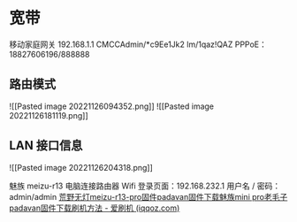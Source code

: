 # 宽带
移动家庭网关 192.168.1.1
CMCCAdmin/*c9Ee1Jk2
lm/1qaz!QAZ
PPPoE：18827606196/888888

## 路由模式
![[Pasted image 20221126094352.png]]
![[Pasted image 20221126181119.png]]

## LAN 接口信息
![[Pasted image 20221126204318.png]]

魅族 meizu-r13
电脑连接路由器 Wifi 登录页面：192.168.232.1 用户名 / 密码：admin/admin
[荒野无灯meizu-r13-pro固件padavan固件下载魅族mini pro老毛子padavan固件下载刷机方法 - 爱刷机 (iqqoz.com)](https://iqqoz.com/post-2394.html#gsc.tab=0)
